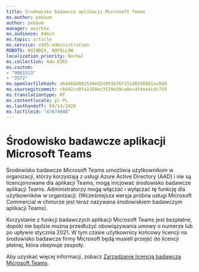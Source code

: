 ```yaml
---
title: Środowisko badawcze aplikacji Microsoft Teams
ms.author: pebaum
author: pebaum
manager: mnirkhe
ms.audience: Admin
ms.topic: article
ms.service: o365-administration
ROBOTS: NOINDEX, NOFOLLOW
localization_priority: Normal
ms.collection: Adm_O365
ms.custom:
- "9001513"
- "3572"
ms.openlocfilehash: d6d460d90253ded2d093676f351d8250861ac0b9
ms.sourcegitcommit: c6692ce0fa1358ec3529e59ca0ecdfdea4cdc759
ms.translationtype: MT
ms.contentlocale: pl-PL
ms.lasthandoff: 09/14/2020
ms.locfileid: "47674948"
---
```

# <a name="microsoft-teams-exploratory-experience"></a>Środowisko badawcze aplikacji Microsoft Teams

Środowisko badawcze Microsoft Teams umożliwia użytkownikom w organizacji, którzy korzystają z usługi Azure Active Directory (AAD) i nie są licencjonowane dla aplikacji Teams, mogą inicjować środowisko badawcze aplikacji Teams. Administratorzy mogą włączać i wyłączać tę funkcję dla użytkowników w organizacji. (Wcześniejsza wersja próbna usługi Microsoft Commercial w chmurze jest teraz nazywana środowiskiem badawczym aplikacji Teams).

Korzystanie z funkcji badawczych aplikacji Microsoft Teams jest bezpłatne, dopóki nie będzie można przedłużyć obowiązywania umowy o numerze lub po upływie stycznia 2021. W tym czasie użytkownicy końcowy licencji na środowisko badawcze firmy Microsoft będą musieli przejść do licencji płatnej, która obejmuje zespoły.

Aby uzyskać więcej informacji, zobacz [Zarządzanie licencją badawczą Microsoft Teams](https://docs.microsoft.com/microsoftteams/teams-exploratory/).
